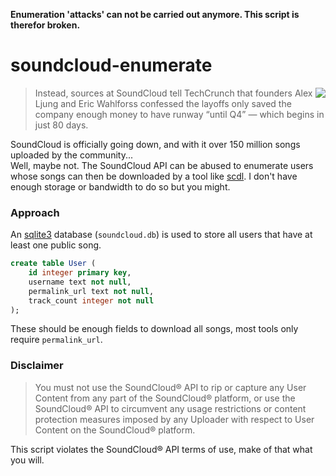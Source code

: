 **Enumeration 'attacks' can not be carried out anymore. This script is therefor broken.**

# soundcloud-enumerate

<img align="right" src="http://www.iconsdb.com/icons/preview/black/soundcloud-xxl.png"> 

> Instead, sources at SoundCloud tell TechCrunch that founders Alex Ljung and Eric Wahlforss confessed the layoffs only saved the company enough money to have runway “until Q4” — which begins in just 80 days. 

SoundCloud is officially going down, and with it over 150 million songs uploaded by the community...  
Well, maybe not. The SoundCloud API can be abused to enumerate users whose songs can then be downloaded by a tool like [scdl](https://github.com/flyingrub/scdl). I don't have enough storage or bandwidth to do so but you might.

### Approach
An [sqlite3](https://www.sqlite.org/) database (`soundcloud.db`) is used to store all users that have at least one public song. 

```sql
create table User (
	id integer primary key,
	username text not null,
	permalink_url text not null,
	track_count integer not null
);
```

These should be enough fields to download all songs, most tools only require `permalink_url`.

### Disclaimer 
> You must not use the SoundCloud® API to rip or capture any User Content from any part of the SoundCloud® platform, or use the SoundCloud® API to circumvent any usage restrictions or content protection measures imposed by any Uploader with respect to User Content on the SoundCloud® platform.

This script violates the SoundCloud® API terms of use, make of that what you will.
